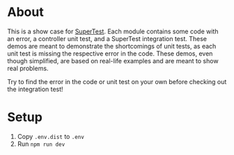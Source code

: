 # About

This is a show case for [SuperTest](https://github.com/visionmedia/supertest). Each module contains some code with an error, a controller unit test, and a SuperTest integration test.
These demos are meant to demonstrate the shortcomings of unit tests, as each unit test is missing the respective error in the code. These demos, even though simplified, are based on real-life examples and are meant to show real problems.

Try to find the error in the code or unit test on your own before checking out the integration test!

# Setup

1. Copy `.env.dist` to `.env`
2. Run `npm run dev`
